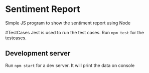 # Sentiment Report
Simple JS program to show the sentiment report using Node 

#TestCases
Jest is used to run the test cases.
Run `npm test` for the testcases. 

## Development server
Run `npm start` for a dev server. 
It will print the data on console




